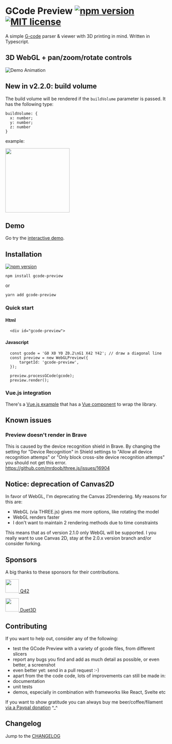 # GCode Preview [![npm version](http://img.shields.io/npm/v/gcode-preview.svg?style=flat)](https://npmjs.org/package/gcode-preview "View this project on npm") [![MIT license](http://img.shields.io/badge/license-MIT-brightgreen.svg)](http://opensource.org/licenses/MIT)
A simple [G-code](https://en.wikipedia.org/wiki/G-code) parser & viewer with 3D printing in mind. Written in Typescript. 

## 3D WebGL + pan/zoom/rotate controls
![Demo Animation](../assets/benchy.gif?raw=true)

## New in v2.2.0: build volume
The build volume will be rendered if the `buildVolume` parameter is passed. It has the following type: 
```
buildVolume: { 
  x: number; 
  y: number; 
  z: number
}
```

example:

<img src='https://user-images.githubusercontent.com/461650/103179898-c014a100-4890-11eb-8a25-13415c26f0f4.png' width=200>

## Demo
Go try the [interactive demo](https://gcode-preview.web.app/).


## Installation
[![npm version](http://img.shields.io/npm/v/gcode-preview.svg?style=flat)](https://npmjs.org/package/gcode-preview "View this project on npm") 

 `npm install gcode-preview`

or

`yarn add gcode-preview`


### Quick start

#### Html
```
  <div id="gcode-preview">
```

#### Javascript
```  
  const gcode = 'G0 X0 Y0 Z0.2\nG1 X42 Y42'; // draw a diagonal line
  const preview = new WebGLPreview({
      targetId: 'gcode-preview',
  });
  
  preview.processGCode(gcode);
  preview.render();
```

### Vue.js integration
There's a [Vue.js example](https://github.com/remcoder/gcode-preview/tree/develop/vue-demo) that has a [Vue component](https://github.com/remcoder/gcode-preview/blob/develop/vue-demo/src/components/GCodePreview.vue) to wrap the library.

## Known issues
### Preview doesn't render in Brave
This is caused by the device recognition shield in Brave. By changing the setting for "Device Recognition" in Shield settings to "Allow all device recognition attemps" or "Only block cross-site device recognition attemps" you should not get this error.
https://github.com/mrdoob/three.js/issues/16904

## Notice: deprecation of Canvas2D
In favor of WebGL, I'm deprecating the Canvas 2Drendering. My reasons for this are: 
 - WebGL (via THREE.js) gives me more options, like rotating the model
 - WebGL renders faster
 - I don't want to maintain 2 rendering methods due to time constraints

This means that as of version 2.1.0 only WebGL will be supported. I you really want to use Canvas 2D, stay at the 2.0.x version branch and/or consider forking.

## Sponsors

A big thanks to these sponsors for their contributions. 

[<img width=42 src="http://logo.q42.com/q42-logo.svg" /> Q42 ](http://q42.com)

[<img width=42 src="https://www.duet3d.com/image/catalog/logo/50_blue_wifi.png"> Duet3D](https://www.duet3d.com/)

## Contributing
If you want to help out, consider any of the following:
 - test the GCode Preview with a variety of gcode files, from different slicers
 - report any bugs you find and add as much detail as possible, or even better, a screenshot
 - even better yet: send in a pull request :-)
 - apart from the the code code, lots of improvements can still be made in:
  - documentation
  - unit tests
  - demos, especially in combination with frameworks like React, Svelte etc

If you want to show gratitude you can always buy me beer/coffee/filament 
[via a Paypal donation](https://www.paypal.com/paypalme/my/profile ) ^_^

## Changelog
Jump to the [CHANGELOG](CHANGELOG.md)
